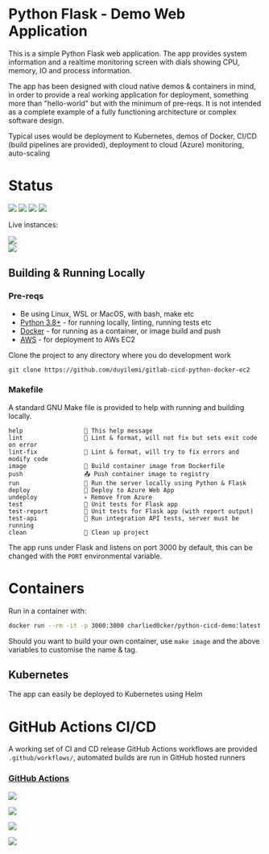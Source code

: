 # Python Flask - Demo Web Application

This is a simple Python Flask web application. The app provides system information and a realtime monitoring screen with dials showing CPU, memory, IO and process information.

The app has been designed with cloud native demos & containers in mind, in order to provide a real working application for deployment, something more than "hello-world" but with the minimum of pre-reqs. It is not intended as a complete example of a fully functioning architecture or complex software design.

Typical uses would be deployment to Kubernetes, demos of Docker, CI/CD (build pipelines are provided), deployment to cloud (Azure) monitoring, auto-scaling

# Status

![](https://img.shields.io/github/last-commit/duyilemi/gitlab-cicd-python-docker-ec2) ![](https://img.shields.io/github/release-date/duyilemi/gitlab-cicd-python-docker-ec2) ![](https://img.shields.io/github/v/release/duyilemi/gitlab-cicd-python-docker-ec2) ![](https://img.shields.io/github/commit-activity/y/duyilemi/gitlab-cicd-python-docker-ec2)

Live instances:

[![](https://img.shields.io/website?label=Hosted%3A%20Azure%20App%20Service&up_message=online&url=https%3A%2F%2Fpython-demoapp.azurewebsites.net%2F)](https://python-demoapp.azurewebsites.net/)  
[![](https://img.shields.io/website?label=Hosted%3A%20Kubernetes&up_message=online&url=https%3A%2F%2Fpython-demoapp.kube.benco.io%2F)](https://python-demoapp.kube.benco.io/)

## Building & Running Locally

### Pre-reqs

- Be using Linux, WSL or MacOS, with bash, make etc
- [Python 3.8+](https://www.python.org/downloads/) - for running locally, linting, running tests etc
- [Docker](https://docs.docker.com/get-docker/) - for running as a container, or image build and push
- [AWS](https://docs.microsoft.com/en-us/cli/azure/install-azure-cli-linux) - for deployment to AWs EC2

Clone the project to any directory where you do development work

```
git clone https://github.com/duyilemi/gitlab-cicd-python-docker-ec2
```

### Makefile

A standard GNU Make file is provided to help with running and building locally.

```text
help                 💬 This help message
lint                 🔎 Lint & format, will not fix but sets exit code on error
lint-fix             📜 Lint & format, will try to fix errors and modify code
image                🔨 Build container image from Dockerfile
push                 📤 Push container image to registry
run                  🏃 Run the server locally using Python & Flask
deploy               🚀 Deploy to Azure Web App
undeploy             💀 Remove from Azure
test                 🎯 Unit tests for Flask app
test-report          🎯 Unit tests for Flask app (with report output)
test-api             🚦 Run integration API tests, server must be running
clean                🧹 Clean up project
```

The app runs under Flask and listens on port 3000 by default, this can be changed with the `PORT` environmental variable.

# Containers

Run in a container with:

```bash
docker run --rm -it -p 3000:3000 charlied0cker/python-cicd-demo:latest
```

Should you want to build your own container, use `make image` and the above variables to customise the name & tag.

## Kubernetes

The app can easily be deployed to Kubernetes using Helm

# GitHub Actions CI/CD

A working set of CI and CD release GitHub Actions workflows are provided `.github/workflows/`, automated builds are run in GitHub hosted runners

### [GitHub Actions](https://github.com/duyilemi/gitlab-cicd-python-docker-ec2/actions)

[![](https://img.shields.io/github/workflow/status/duyilemi/gitlab-cicd-python-docker-ec2/CI%20Build%20App)](https://github.com/duyilemi/gitlab-cicd-python-docker-ec2/actions?query=workflow%3A%22CI+Build+App%22)

[![](https://img.shields.io/github/workflow/status/duyilemi/gitlab-cicd-python-docker-ec2/CD%20Release%20-%20AKS?label=release-kubernetes)](https://github.com/duyilemi/gitlab-cicd-python-docker-ec2/actions?query=workflow%3A%22CD+Release+-+AKS%22)

[![](https://img.shields.io/github/workflow/status/duyilemi/gitlab-cicd-python-docker-ec2/CD%20Release%20-%20Webapp?label=release-azure)](https://github.com/duyilemi/gitlab-cicd-python-docker-ec2/actions?query=workflow%3A%22CD+Release+-+Webapp%22)

[![](https://img.shields.io/github.com/duyilemi/gitlab-cicd-python-docker-ec2)](https://github.com/duyilemi/gitlab-cicd-python-docker-ec2/commits/master)
